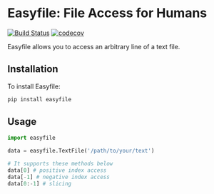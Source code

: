# Easyfile: File Access for Humans
[![Build Status](https://travis-ci.org/yasufumy/easyfile.svg?branch=master)](https://travis-ci.org/yasufumy/easyfile)
[![codecov](https://codecov.io/gh/yasufumy/easyfile/branch/master/graph/badge.svg)](https://codecov.io/gh/yasufumy/easyfile)

Easyfile allows you to access an arbitrary line of a text file.

## Installation

To install Easyfile:

```bash
pip install easyfile
```

## Usage

```py
import easyfile

data = easyfile.TextFile('/path/to/your/text')

# It supports these methods below
data[0] # positive index access
data[-1] # negative index access
data[0:-1] # slicing
```

